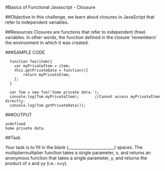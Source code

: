 #Basics of Functional Javascript - Clousure

##Objective 
In this challenge, we learn about closures in JavaScript that refer to independent variables.

##Resources 
Closures are functions that refer to independent (free) variables. In other words, the function defined in the closure 'remembers' the environment in which it was created.

###SAMPLE CODE

```
  function foo(item){  
  	var myPrivateItem = item;  
  	this.getPrivateData = function(){  
  		return myPrivateItem;  
  	};  
  }  
  
  var Tom = new foo('Some private data.');  
  console.log(Tom.myPrivateItem);		//Cannot access myPrivateItem directly.  
  console.log(Tom.getPrivateData());  
```

###OUTPUT

```
undefined  
Some private data.  
```

##Task

Your task is to fill in the blank (_______________________) spaces. 
The multipliermultiplier function takes a single parameter, x, and returns an anonymous function that takes a single parameter, y, and returns the product of x and yy (i.e.: x×y).

